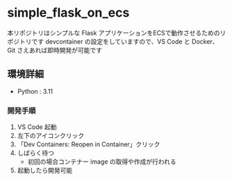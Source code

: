 # simple_flask_on_ecs

本リポジトリはシンプルな Flask アプリケーションをECSで動作させるためのリポジトリです
devcontainer の設定をしていますので、VS Code と Docker、Git さえあれば即時開発が可能です

## 環境詳細

- Python : 3.11

### 開発手順

1. VS Code 起動
2. 左下のアイコンクリック
3. 「Dev Containers: Reopen in Container」クリック
4. しばらく待つ
   - 初回の場合コンテナー image の取得や作成が行われる
5. 起動したら開発可能
